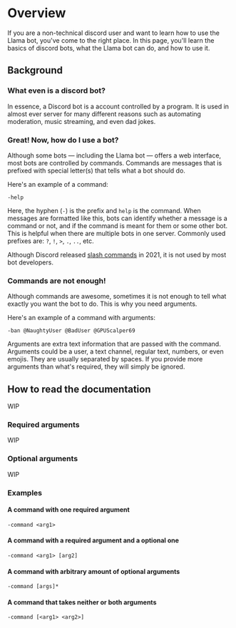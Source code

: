 # Overview

If you are a non-technical discord user and want to learn how to use the Llama bot, you've come to the right place.
In this page, you'll learn the basics of discord bots, what the Llama bot can do, and how to use it.

## Background

### What even is a discord bot?

In essence, a Discord bot is a account controlled by a program.
It is used in almost ever server for many different reasons such as automating moderation, music streaming, and even dad jokes.

### Great! Now, how do I use a bot?

Although some bots — including the Llama bot — offers a web interface, most bots are controlled by commands.
Commands are messages that is prefixed with special letter(s) that tells what a bot should do.

Here's an example of a command:

```
-help
```

Here, the hyphen (`-`) is the prefix and `help` is the command.
When messages are formatted like this, bots can identify whether a message is a command or not, and if the command is meant for them or some other bot.
This is helpful when there are multiple bots in one server.
Commonly used prefixes are: `?`, `!`, `>`, `.`, `..`, etc.

Although Discord released [slash commands](https://discord.com/blog/slash-commands-are-here) in 2021, it is not used by most bot developers.

### Commands are not enough!

Although commands are awesome, sometimes it is not enough to tell what exactly you want the bot to do.
This is why you need arguments.

Here's an example of a command with arguments:

```
-ban @NaughtyUser @BadUser @GPUScalper69
```

Arguments are extra text information that are passed with the command.
Arguments could be a user, a text channel, regular text, numbers, or even emojis.
They are usually separated by spaces.
If you provide more arguments than what's required, they will simply be ignored.

## How to read the documentation

WIP

<!-- list of commands. Web interface instruction will be included if it exists -->

### Required arguments

WIP

### Optional arguments

WIP

### Examples

#### A command with one required argument

```
-command <arg1>
```

#### A command with a required argument and a optional one

```
-command <arg1> [arg2]
```

#### A command with arbitrary amount of optional arguments

```
-command [args]*
```

#### A command that takes neither or both arguments

```
-command [<arg1> <arg2>]
```
